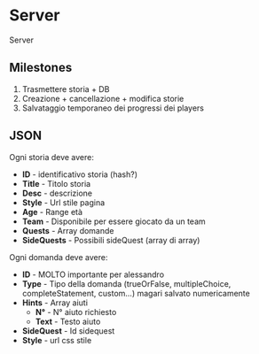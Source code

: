# Server

Server

## Milestones

1. Trasmettere storia + DB
2. Creazione + cancellazione + modifica storie
3. Salvataggio temporaneo dei progressi dei players

## JSON

Ogni storia deve avere:

- **ID** - identificativo storia (hash?)
- **Title** - Titolo storia
- **Desc** - descrizione
- **Style** - Url stile pagina
- **Age** - Range età
- **Team** - Disponibile per essere giocato da un team
- **Quests** - Array domande
- **SideQuests** - Possibili sideQuest (array di array)

Ogni domanda deve avere:

- **ID** - MOLTO importante per alessandro
- **Type** - Tipo della domanda (trueOrFalse, multipleChoice, completeStatement, custom...) magari salvato numericamente
- **Hints** - Array aiuti
  - **N°** - N° aiuto richiesto
  - **Text** - Testo aiuto
- **SideQuest** - Id sidequest
- **Style** - url css stile
